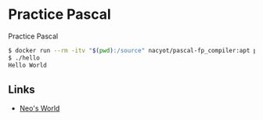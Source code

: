 # Practice Pascal

Practice Pascal

```bash
$ docker run --rm -itv "$(pwd):/source" nacyot/pascal-fp_compiler:apt pc /source/hello.p
$ ./hello
Hello World
```


## Links

- [Neo's World](https://neos21.net/)
